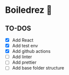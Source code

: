 # Boiledrez 🐑

## TO-DOS
- [x] Add React
- [x] Add test env
- [x] Add github actions
- [ ] Add linter
- [ ] Add prettier
- [ ] Add base folder structure
